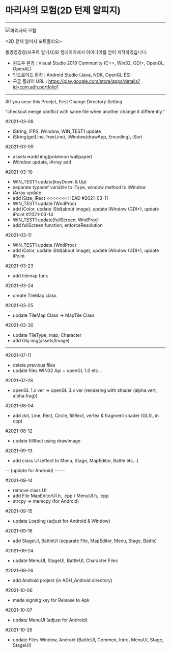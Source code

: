 # 마리사의 모험(2D 턴제 알피지)

-----

![마리사의 모험](https://user-images.githubusercontent.com/42011665/155468972-4dacfa08-b2b5-46c1-902f-3d4c4b7a61bb.png)

<2D 턴제 알피지 포트폴리오>

동방영강창(쯔꾸르 알피지)와 헬테이커에서 아이디어를 얻어 제작하였습니다.

- 윈도우 환경 : Visual Studio 2019 Community (C++, Win32, GDI+, OpenGL, OpenAL)
- 안드로이드 환경 : Android Studio (Java, NDK, OpenGL ES)
- 구글 플레이 URL : https://play.google.com/store/apps/details?id=com.adh.portfolio1

-----

#If you uese this Proejct, First Change Directory Setting 

"checkout merge conflict with same file when another change it differently."

#2021-03-08
- iString, iFPS, iWindow, WIN_TEST1 update
- iString(getLine, freeLine), iWindow(drawApp, Encoding), iSort

#2021-03-09
- assets=>add img(pokemon wallpaper)
- iWindow update, iArray add

#2021-03-10
- WIN_TEST1 update(keyDown & Up)
- separate typedef variable to iType, window method to iWindow 
- iArray update
- add iSize, iRect
<<<<<<< HEAD
#2021-03-11
- WIN_TEST1 update (WndProc)
- add iColor, update iStd(about Image), update iWindow (GDI+), update iPoint
#2021-03-14
- WIN_TEST1 update(fullScreen, WndProc)
- add fullScreen function, enforceResolution

#2021-03-11
- WIN_TEST1 update (WndProc)
- add iColor, update iStd(about Image), update iWindow (GDI+), update iPoint

#2021-03-23
- add tilemap func

#2021-03-24
- create TileMap class

#2021-03-25
- update TileMap Class -> MapTile Class

#2021-03-30
- update TileType, map, Character
- add Obj img(assets/Image)

------

#2021-07-11 
- delete previous files
- update files WIN32 Api + openGL 1.0 etc...

#2021-07-28
- openGL 1.x ver -> openGL 3.x ver (rendering with shader (alpha.vert, alpha.frag))

#2021-08-04
- add dot, Line, Rect, Circle, fillRect, vertex & fragment shader (GLSL in cpp)

#2021-08-12
- update fillRect using drawImage

#2021-09-13
- add class UI (effect to Menu, Stage, MapEditor, Battle etc...)

-- (update for Android) -----

#2021-09-14
- remove class UI
- add File MapEditorUI.h, .cpp / MenuUI.h, .cpp
- strcpy -> memcpy (for Android)

#2021-09-15
- update Loading (adjust for Android & Window)

#2021-09-16
- add StageUI, BattleUI (separate File, MapEditor, Menu, Stage, Battle)

#2021-09-24
- update MenuUI, StageUI, BattleUI, Character Files

#2021-09-26
- add Android project (in ADH_Android directory)

#2021-10-06
- made signing key for Release to Apk

#2021-10-07
- update MenuUI (adjust for Android)

#2021-10-26
- update Files Window, Android (BattleUI, Common, Intro, MenuUI, Stage, StageUI)
